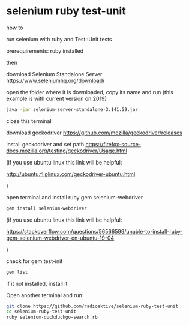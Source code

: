# selenium ruby test-unit

how to

run selenium with ruby and Test::Unit tests

prerequirements: ruby installed

then

download Selenium Standalone Server
https://www.seleniumhq.org/download/

open the folder where it is downloaded, copy its name and run (this example is with current version on 2019)
```bash
java -jar selenium-server-standalone-3.141.59.jar
```
close this terminal

download geckodriver
https://github.com/mozilla/geckodriver/releases

install geckodriver and set path
https://firefox-source-docs.mozilla.org/testing/geckodriver/Usage.html

(if you use ubuntu linux this link will be helpful:

http://ubuntu.fliplinux.com/geckodriver-ubuntu.html

)

open terminal and install ruby gem selenium-webdriver
```bash
gem install selenium-webdriver
```
(if you use ubuntu linux this link will be helpful:

https://stackoverflow.com/questions/56566599/unable-to-install-ruby-gem-selenium-webdriver-on-ubuntu-19-04

)

check for gem test-init
```bash
gem list
```
if it not installed, install it

Open another terminal and run:
```bash
git clone https://github.com/radioaktive/selenium-ruby-test-unit
cd selenium-ruby-test-unit
ruby selenium-duckduckgo-search.rb
```
